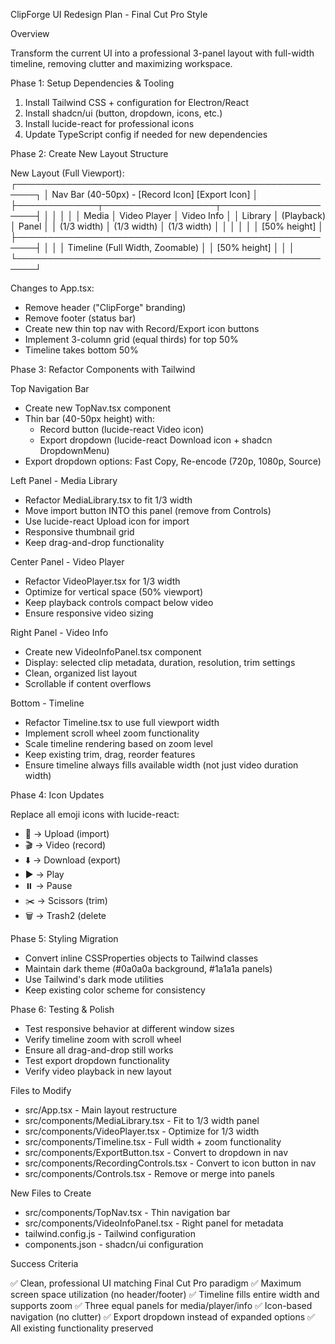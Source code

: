  ClipForge UI Redesign Plan - Final Cut Pro Style

 Overview

 Transform the current UI into a professional 3-panel layout with full-width timeline, removing clutter and maximizing workspace.

 Phase 1: Setup Dependencies & Tooling

 1. Install Tailwind CSS + configuration for Electron/React
 2. Install shadcn/ui (button, dropdown, icons, etc.)
 3. Install lucide-react for professional icons
 4. Update TypeScript config if needed for new dependencies

 Phase 2: Create New Layout Structure

 New Layout (Full Viewport):
 ┌─────────────────────────────────────────────────────┐
 │  Nav Bar (40-50px) - [Record Icon] [Export Icon]   │
 ├─────────────┬──────────────────┬────────────────────┤
 │             │                  │                    │
 │   Media     │   Video Player   │   Video Info       │
 │  Library    │   (Playback)     │   Panel            │
 │ (1/3 width) │   (1/3 width)    │   (1/3 width)      │
 │             │                  │                    │
 │ [50% height]                                        │
 ├─────────────────────────────────────────────────────┤
 │                                                     │
 │         Timeline (Full Width, Zoomable)             │
 │              [50% height]                           │
 │                                                     │
 └─────────────────────────────────────────────────────┘

 Changes to App.tsx:
 - Remove header ("ClipForge" branding)
 - Remove footer (status bar)
 - Create new thin top nav with Record/Export icon buttons
 - Implement 3-column grid (equal thirds) for top 50%
 - Timeline takes bottom 50%

 Phase 3: Refactor Components with Tailwind

 Top Navigation Bar

 - Create new TopNav.tsx component
 - Thin bar (40-50px height) with:
   - Record button (lucide-react Video icon)
   - Export dropdown (lucide-react Download icon + shadcn DropdownMenu)
 - Export dropdown options: Fast Copy, Re-encode (720p, 1080p, Source)

 Left Panel - Media Library

 - Refactor MediaLibrary.tsx to fit 1/3 width
 - Move import button INTO this panel (remove from Controls)
 - Use lucide-react Upload icon for import
 - Responsive thumbnail grid
 - Keep drag-and-drop functionality

 Center Panel - Video Player

 - Refactor VideoPlayer.tsx for 1/3 width
 - Optimize for vertical space (50% viewport)
 - Keep playback controls compact below video
 - Ensure responsive video sizing

 Right Panel - Video Info

 - Create new VideoInfoPanel.tsx component
 - Display: selected clip metadata, duration, resolution, trim settings
 - Clean, organized list layout
 - Scrollable if content overflows

 Bottom - Timeline

 - Refactor Timeline.tsx to use full viewport width
 - Implement scroll wheel zoom functionality
 - Scale timeline rendering based on zoom level
 - Keep existing trim, drag, reorder features
 - Ensure timeline always fills available width (not just video duration width)

 Phase 4: Icon Updates

 Replace all emoji icons with lucide-react:
 - 📁 → Upload (import)
 - 🎬 → Video (record)
 - ⬇️ → Download (export)
 - ▶️ → Play
 - ⏸️ → Pause
 - ✂️ → Scissors (trim)
 - 🗑️ → Trash2 (delete

 Phase 5: Styling Migration

 - Convert inline CSSProperties objects to Tailwind classes
 - Maintain dark theme (#0a0a0a background, #1a1a1a panels)
 - Use Tailwind's dark mode utilities
 - Keep existing color scheme for consistency

 Phase 6: Testing & Polish

 - Test responsive behavior at different window sizes
 - Verify timeline zoom with scroll wheel
 - Ensure all drag-and-drop still works
 - Test export dropdown functionality
 - Verify video playback in new layout

 Files to Modify

 - src/App.tsx - Main layout restructure
 - src/components/MediaLibrary.tsx - Fit to 1/3 width panel
 - src/components/VideoPlayer.tsx - Optimize for 1/3 width
 - src/components/Timeline.tsx - Full width + zoom functionality
 - src/components/ExportButton.tsx - Convert to dropdown in nav
 - src/components/RecordingControls.tsx - Convert to icon button in nav
 - src/components/Controls.tsx - Remove or merge into panels

 New Files to Create

 - src/components/TopNav.tsx - Thin navigation bar
 - src/components/VideoInfoPanel.tsx - Right panel for metadata
 - tailwind.config.js - Tailwind configuration
 - components.json - shadcn/ui configuration

 Success Criteria

 ✅ Clean, professional UI matching Final Cut Pro paradigm
 ✅ Maximum screen space utilization (no header/footer)
 ✅ Timeline fills entire width and supports zoom
 ✅ Three equal panels for media/player/info
 ✅ Icon-based navigation (no clutter)
 ✅ Export dropdown instead of expanded options
 ✅ All existing functionality preserved